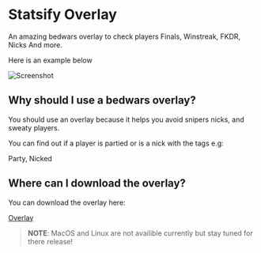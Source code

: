 # Statsify Overlay

An amazing bedwars overlay to check players Finals, Winstreak, FKDR, Nicks And more.

Here is an example below

![Screenshot](https://imgur.com/wYWhs2m.png)

## Why should I use a bedwars overlay?

You should use an overlay because it helps you avoid snipers nicks, and sweaty players.

You can find out if a player is partied or is a nick with the tags e.g:

Party, Nicked

## Where can I download the overlay?

You can download the overlay here:

[Overlay](https://statsify.net/overlay)


> **NOTE**: MacOS and Linux are not availible currently but stay tuned for there release!
